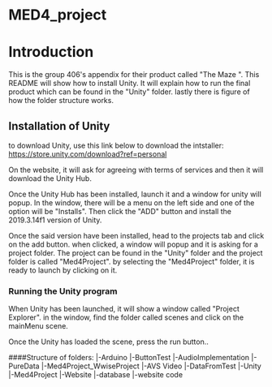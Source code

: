 # MED4_project

# Introduction
This is the group 406's appendix for their product called "The Maze ".
This README will show how to install Unity.
It will explain how to run the final product which can be found in the "Unity" folder.
lastly there is figure of how the folder structure works.


## Installation of Unity
to download Unity, use this link below to download the intstaller:
https://store.unity.com/download?ref=personal

On the website, it will ask for agreeing with terms of services and
then it will download the Unity Hub.

Once the Unity Hub has been installed, launch it and a window for unity will popup.
In the window, there will be a menu on the left side and one of the option will be "Installs".
Then click the "ADD" button and install the 2019.3.14f1 version of Unity.

Once the said version have been installed, head to the projects tab and click on the add button.
when clicked, a window will popup and it is asking for a project folder.
The project can be found in the "Unity" folder and the project folder is called "Med4Project".
by selecting the "Med4Project" folder, it is ready to launch by clicking on it.

### Running the Unity program
When Unity has been launched, it will show a window called "Project Explorer".
in the window, find the folder called scenes and click on the mainMenu scene. 

Once the Unity has loaded the scene, press the run button..

####Structure of folders:
|-Arduino
	|-ButtonTest
|-AudioImplementation
	|-PureData
	|-Med4Project_WwiseProject
|-AVS Video
|-DataFromTest
|-Unity
	|-Med4Project
|-Website
	|-database
	|-website code
